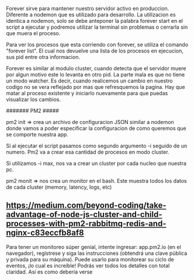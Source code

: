 Forever sirve para mantener nuestro servidor activo en produccion. Diferente a nodemon que es utilizado para desarrollo.
La utilizacion es identica a nodemon, solo se debe anteponer la palabra forever start en el script a ejecutar y podremos utilizar
la terminal sin problemas o cerrarla sin que muera el proceso.

Para ver los procesos que esta corriendo con forever, se utiliza el comando "forever list". El cual nos devuelve una lista
de los procesos en ejecucion, sus pid entre otra informacion.

Forever es similar al modulo cluster, cuando detecta que el servidor muere por algun motivo este lo levanta en otro pid. La parte mala es que
no tiene un modo watcher. Es decir, cuando realicemos un cambio en nuestro codigo no se vera reflejado por mas que refresquemos la pagina.
Hay que matar al proceso existente y iniciarlo nuevamente para que puedas visualizar los cambios.

####### PM2 #####

pm2 init => crea un archivo de configuracion JSON similar a nodemon donde vamos a poder especificar la configuracion de como queremos que
se comporte nuestra app.

Si al ejecutar el script pasamos como segundo argumento -i seguido de un numero. Pm2 va a crear esa cantidad de procesos en modo cluster.

Si utilizamos -i max, nos va a crear un cluster por cada nucleo que nuestra pc.

pm2 monit => nos crea un monitor en el bash. Este muestra todos los datos de cada cluster (memory, latency, logs, etc)

## https://medium.com/beyond-coding/take-advantage-of-node-js-cluster-and-child-processes-with-pm2-rabbitmq-redis-and-nginx-c83eccfb8af8

Para tener un monitoreo súper genial, intente ingresar: app.pm2.io (en el navegador), regístrese y siga las instrucciones (obtendrá una clave pública y privada para su máquina). Puede usarlo para monitorear su ciclo de eventos, ¡lo cual es increíble! Podrás ver todos los detalles con total claridad. Así es como debería verse
